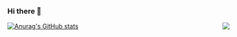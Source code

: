 ### Hi there 👋
[![Anurag's GitHub stats](https://github-readme-stats.vercel.app/api?username=Fleurxxx&show_icons=true&theme=radical)](https://github.com/anuraghazra/github-readme-stats)
<img align="right" src="https://github-readme-stats.vercel.app/api?username=WangDanPeng&show_icons=true">

<!--
**Fleurxxx/Fleurxxx** is a ✨ _special_ ✨ repository because its `README.md` (this file) appears on your GitHub profile.

Here are some ideas to get you started:

- 🔭 I’m currently working on ...
- 🌱 I’m currently learning ...
- 👯 I’m looking to collaborate on ...
- 🤔 I’m looking for help with ...
- 💬 Ask me about ...
- 📫 How to reach me: ...
- 😄 Pronouns: ...
- ⚡ Fun fact: ...
-->

